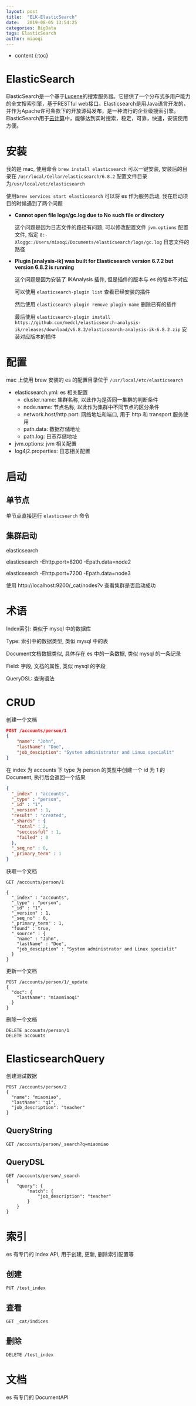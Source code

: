 ```yaml
---
layout: post
title:  "ELK-ElasticSearch"
date:   2019-08-05 13:54:25
categories: BigData
tags: ElasticSearch
author: miaoqi
---
```


* content
{:toc}     
# ElasticSearch

ElasticSearch是一个基于[Lucene](https://baike.baidu.com/item/Lucene/6753302)的搜索服务器。它提供了一个分布式多用户能力的全文搜索引擎，基于RESTful web接口。Elasticsearch是用Java语言开发的，并作为Apache许可条款下的开放源码发布，是一种流行的企业级搜索引擎。ElasticSearch用于[云计算](https://baike.baidu.com/item/云计算/9969353)中，能够达到实时搜索，稳定，可靠，快速，安装使用方便。

# 安装

我的是 mac, 使用命令 `brew install elasticsearch` 可以一键安装, 安装后的目录在 `/usr/local/Cellar/elasticsearch/6.8.2` 配置文件目录为`/usr/local/etc/elasticsearch`

使用`brew services start elasticsearch` 可以将 es 作为服务启动, 我在启动项目的时候遇到了两个问题

* **Cannot open file logs/gc.log due to No such file or directory**

    这个问题是因为日志文件的路径有问题, 可以修改配置文件 `jvm.options` 配置文件, 指定 `8:-Xloggc:/Users/miaoqi/Documents/elasticsearch/logs/gc.log` 日志文件的路径

* **Plugin [analysis-ik] was built for Elasticsearch version 6.7.2 but version 6.8.2 is running**

    这个问题是因为安装了 IKAnalysis 插件, 但是插件的版本与 es 的版本不对应

    可以使用 `elasticsearch-plugin list` 查看已经安装的插件

    然后使用 `elasticsearch-plugin remove plugin-name` 删除已有的插件

    最后使用 `elasticsearch-plugin install https://github.com/medcl/elasticsearch-analysis-ik/releases/download/v6.8.2/elasticsearch-analysis-ik-6.8.2.zip` 安装对应版本的插件

# 配置

mac 上使用 brew 安装的 es 的配置目录位于 `/usr/local/etc/elasticsearch`

* elasticsearch.yml: es 相关配置
    * cluster.name: 集群名称, 以此作为是否同一集群的判断条件
    * node.name: 节点名称, 以此作为集群中不同节点的区分条件
    * network.host/http.port: 网络地址和端口, 用于 http 和 transport 服务使用
    * path.data: 数据存储地址
    * path.log: 日志存储地址
* jvm.options: jvm 相关配置
* log4j2.properties: 日志相关配置

# 启动

## 单节点

单节点直接运行 `elasticsearch` 命令

## 集群启动

elasticsearch

elasticsearch -Ehttp.port=8200 -Epath.data=node2

elasticsearch -Ehttp.port=7200 -Epath.data=node3



使用 http://localhost:9200/_cat/nodes?v 查看集群是否启动成功



# 术语

Index索引: 类似于 mysql 中的数据库

Type: 索引中的数据类型, 类似 mysql 中的表

Document文档数据类似, 具体存在 es 中的一条数据, 类似 mysql 的一条记录

Field: 字段, 文档的属性, 类似 mysql 的字段

QueryDSL: 查询语法



# CRUD

 创建一个文档

```json
POST /accounts/person/1
{
	"name": "John",
	"lastName": "Doe",
	"job_desciption": "System administrator and Linux specialit"
}
```

在 index 为 accounts 下 type 为 person 的类型中创建一个 id 为 1 的 Document, 执行后会返回一个结果

```json
{
  "_index" : "accounts",
  "_type" : "person",
  "_id" : "1",
  "_version" : 1,
  "result" : "created",
  "_shards" : {
    "total" : 2,
    "successful" : 1,
    "failed" : 0
  },
  "_seq_no" : 0,
  "_primary_term" : 1
}
```



获取一个文档

```
GET /accounts/person/1
```

```
{
  "_index" : "accounts",
  "_type" : "person",
  "_id" : "1",
  "_version" : 1,
  "_seq_no" : 0,
  "_primary_term" : 1,
  "found" : true,
  "_source" : {
    "name" : "John",
    "lastName" : "Doe",
    "job_desciption" : "System administrator and Linux specialit"
  }
}
```



更新一个文档

```
POST /accounts/person/1/_update
{
  "doc": {
    "lastName": "miaomiaoqi"
  }
}
```



删除一个文档

```
DELETE accounts/person/1
DELETE accounts
```



# ElasticsearchQuery

创建测试数据

```
POST /accounts/person/2
{
  "name": "miaomiao",
  "lastName": "qi",
  "job_description": "teacher"
}
```

## QueryString

```
GET /accounts/person/_search?q=miaomiao
```



## QueryDSL

```
GET /accounts/person/_search
{
	"query": {
		"match": {
			"job_description": "teacher"
		}
	}
}
```



# 索引

es 有专门的 Index API, 用于创建, 更新, 删除索引配置等

## 创建

`PUT /test_index`

## 查看

`GET _cat/indices`

## 删除

`DELETE /test_index`



# 文档

es 有专门的 DocumentAPI

